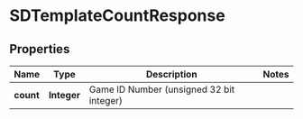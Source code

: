 # SDTemplateCountResponse

## Properties
Name | Type | Description | Notes
------------ | ------------- | ------------- | -------------
**count** | **Integer** | Game ID Number (unsigned 32 bit integer) | 
